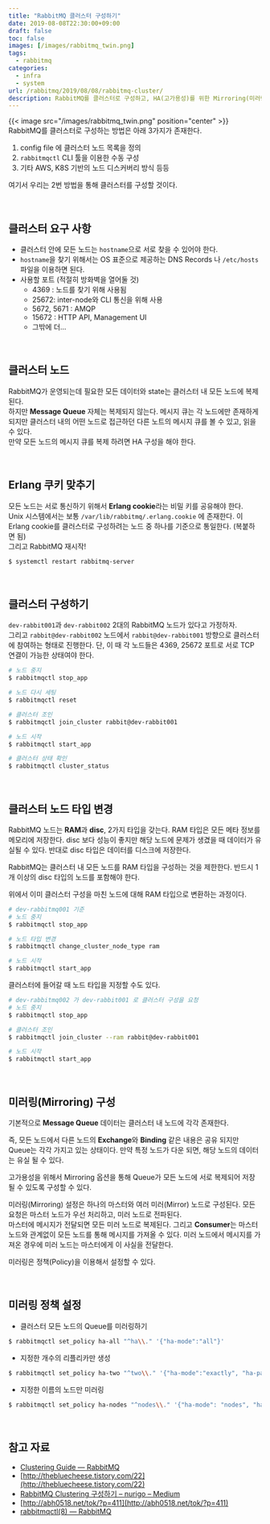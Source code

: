 ```yaml
---
title: "RabbitMQ 클러스터 구성하기"
date: 2019-08-08T22:30:00+09:00
draft: false
toc: false
images: [/images/rabbitmq_twin.png]
tags:
  - rabbitmq
categories:
  - infra
  - system
url: /rabbitmq/2019/08/08/rabbitmq-cluster/
description: RabbitMQ를 클러스터로 구성하고, HA(고가용성)를 위한 Mirroring(미러링) 설정하는 방법을 설명 합니다.
---
```


{{< image src="/images/rabbitmq_twin.png" position="center" >}}
<br/>
RabbitMQ를 클러스터로 구성하는 방법은 아래 3가지가 존재한다.

1. config file 에 클러스터 노드 목록을 정의
2. `rabbitmqctl` CLI 툴을 이용한 수동 구성
3. 기타 AWS, K8S 기반의 노드 디스커버리 방식 등등

여기서 우리는 2번 방법을 통해 클러스터를 구성할 것이다.

<br/>

## 클러스터 요구 사항

- 클러스터 안에 모든 노드는 `hostname`으로 서로 찾을 수 있어야 한다.
- `hostname`을 찾기 위해서는 OS 표준으로 제공하는 DNS Records 나 `/etc/hosts` 파일을 이용하면 된다.
- 사용할 포트 (적절히 방화벽을 열어둘 것)
    - 4369 : 노드를 찾기 위해 사용됨
    - 25672: inter-node와 CLI 통신을 위해 사용
    - 5672, 5671 : AMQP
    - 15672 : HTTP API, Management UI
    - 그밖에 더...

<br/>

## 클러스터 노드
RabbitMQ가 운영되는데 필요한 모든 데이터와 state는 클러스터 내 모든 노드에 복제된다.  
하지만 **Message Queue** 자체는 복제되지 않는다. 메시지 큐는 각 노드에만 존재하게 되지만 클러스터 내의 어떤 노드로 접근하던 다른 노트의 메시지 큐를 볼 수 있고, 읽을 수 있다.  
만약 모든 노드의 메시지 큐를 복제 하려면 HA 구성을 해야 한다.

<br/>

## Erlang 쿠키 맞추기

모든 노드는 서로 통신하기 위해서 **Erlang cookie**라는 비밀 키를 공유해야 한다.  
Unix 시스템에서는 보통 `/var/lib/rabbitmq/.erlang.cookie` 에 존재한다. 이 Erlang cookie를 클러스터로 구성하려는 노드 중 하나를 기준으로 통일한다. (복붙하면 됨)  
그리고 RabbitMQ 재시작!
```bash
$ systemctl restart rabbitmq-server
```

<br/>

## 클러스터 구성하기

`dev-rabbit001`과 `dev-rabbit002` 2대의 RabbitMQ 노드가 있다고 가정하자.   
그리고 `rabbit@dev-rabbit002` 노드에서 `rabbit@dev-rabbit001` 방향으로 클러스터에 참여하는 형태로 진행한다.
단, 이 때 각 노드들은 4369, 25672 포트로 서로 TCP 연결이 가능한 상태여야 한다.
```bash
# 노드 중지
$ rabbitmqctl stop_app

# 노드 다시 세팅
$ rabbitmqctl reset

# 클러스터 조인
$ rabbitmqctl join_cluster rabbit@dev-rabbit001

# 노드 시작
$ rabbitmqctl start_app

# 클러스터 상태 확인
$ rabbitmqctl cluster_status
```

<br/>

## 클러스터 노드 타입 변경

RabbitMQ 노드는 **RAM**과 **disc**, 2가지 타입을 갖는다.
RAM 타입은 모든 메타 정보를 메모리에 저장한다. disc 보다 성능이 좋지만 해당 노드에 문제가 생겼을 때 데이터가 유실될 수 있다. 
반대로 disc 타입은 데이터를 디스크에 저장한다.

RabbitMQ는 클러스터 내 모든 노드를 RAM 타입을 구성하는 것을 제한한다. 반드시 1개 이상의 disc 타입의 노드를 포함해야 한다.

위에서 이미 클러스터 구성을 마친 노드에 대해 RAM 타입으로 변환하는 과정이다.
```bash
# dev-rabbitmq001 기준
# 노드 중지
$ rabbitmqctl stop_app

# 노드 타입 변경
$ rabbitmqctl change_cluster_node_type ram

# 노드 시작
$ rabbitmqctl start_app
```

클러스터에 들어갈 때 노드 타입을 지정할 수도 있다.
```bash
# dev-rabbitmq002 가 dev-rabbit001 로 클러스터 구성을 요청
# 노드 중지
$ rabbitmqctl stop_app

# 클러스터 조인
$ rabbitmqctl join_cluster --ram rabbit@dev-rabbit001

# 노드 시작
$ rabbitmqctl start_app
```

<br/>

## 미러링(Mirroring) 구성

기본적으로 **Message Queue** 데이터는 클러스터 내 노드에 각각 존재한다. 

즉, 모든 노드에서 다른 노드의 **Exchange**와 **Binding** 같은 내용은 공유 되지만 Queue는 각각 가지고 있는 상태이다. 만약 특정 노드가 다운 되면, 해당 노드의 데이터는 유실 될 수 있다.

고가용성을 위해서 Mirroring 옵션을 통해 Queue가 모든 노드에 서로 복제되어 저장될 수 있도록 구성할 수 있다. 

미러링(Mirroring) 설정은 하나의 마스터와 여러 미러(Mirror) 노드로 구성된다. 모든 요청은 마스터 노드가 우선 처리하고, 미러 노드로 전파된다.  
마스터에 메시지가 전달되면 모든 미러 노드로 복제된다. 그리고 **Consumer**는 마스터 노드와 관계없이 모든 노드를 통해 메시지를 가져올 수 있다. 미러 노드에서 메시지를 가져온 경우에 미러 노드는 마스터에게 이 사실을 전달한다.

미러링은 정책(Policy)을 이용해서 설정할 수 있다.

<br/>

## 미러링 정책 설정

- 클러스터 모든 노드의 Queue를 미러링하기
```bash
$ rabbitmqctl set_policy ha-all "^ha\\." '{"ha-mode":"all"}'
```

- 지정한 개수의 리플리카만 생성
```bash
$ rabbitmqctl set_policy ha-two "^two\\." '{"ha-mode":"exactly", "ha-params": 2, "ha-sync-mode": "automatic"}'
```

- 지정한 이름의 노드만 미러링
```bash
$ rabbitmqctl set_policy ha-nodes "^nodes\\." '{"ha-mode": "nodes", "ha-params": ["rabbit@nodeA", "rabbit@nodeB"]}'
```

<br/>

## 참고 자료
- [Clustering Guide — RabbitMQ](https://www.rabbitmq.com/clustering.html)
- [http://thebluecheese.tistory.com/22](http://thebluecheese.tistory.com/22)
- [RabbitMQ Clustering 구성하기 – nurigo – Medium](https://medium.com/nurigo/rabbitmq-clustering-%EA%B5%AC%EC%84%B1%ED%95%98%EA%B8%B0-d34cc785d742)
- [http://abh0518.net/tok/?p=411](http://abh0518.net/tok/?p=411)
- [rabbitmqctl(8) — RabbitMQ](https://www.rabbitmq.com/rabbitmqctl.8.html)
